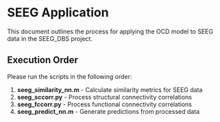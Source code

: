 # SEEG Application

This document outlines the process for applying the OCD model to SEEG data in the SEEG_DBS project.

## Execution Order

Please run the scripts in the following order:

1. **seeg_similarity_nn.m** - Calculate similarity metrics for SEEG data
2. **seeg_sccorr.py** - Process structural connectivity correlations
3. **seeg_fccorr.py** - Process functional connectivity correlations
4. **seeg_predict_nn.m** - Generate predictions from processed data
